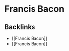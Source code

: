 # Francis Bacon



<a id="orgdb788b4"></a>

## Backlinks

-   [[Francis Bacon]]
-   [[Francis Bacon]]
